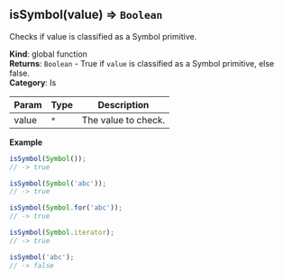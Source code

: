 <a name="isSymbol"></a>

## isSymbol(value) ⇒ <code>Boolean</code>
Checks if value is classified as a Symbol primitive.

**Kind**: global function  
**Returns**: <code>Boolean</code> - True if `value` is classified as a Symbol primitive, else false.  
**Category**: Is  

| Param | Type | Description |
| --- | --- | --- |
| value | <code>\*</code> | The value to check. |

**Example**  
```js
isSymbol(Symbol());
// -> true

isSymbol(Symbol('abc'));
// -> true

isSymbol(Symbol.for('abc'));
// -> true

isSymbol(Symbol.iterator);
// -> true

isSymbol('abc');
// -> false
```
